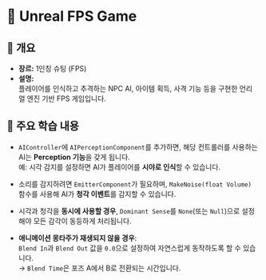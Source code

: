 # 🎯 Unreal FPS Game

## 📌 개요

- **장르:** 1인칭 슈팅 (FPS)  
- **설명:**  
  플레이어를 인식하고 추격하는 NPC AI, 아이템 획득, 사격 기능 등을 구현한 언리얼 엔진 기반 FPS 게임입니다.

## 🧠 주요 학습 내용

- `AIController`에 `AIPerceptionComponent`를 추가하면, 해당 컨트롤러를 사용하는 AI는 **Perception 기능**을 갖게 됩니다.  
  예: 시각 감지를 설정하면 AI가 플레이어를 **시야로 인식**할 수 있습니다.

- 소리를 감지하려면 `EmitterComponent`가 필요하며, `MakeNoise(float Volume)` 함수를 사용해 AI가 **청각 이벤트**를 감지할 수 있습니다.

- 시각과 청각을 **동시에 사용할 경우**, `Dominant Sense`를 `None`(또는 `Null`)으로 설정해야 모든 감각이 동등하게 처리됩니다.

- **애니메이션 몽타주가 재생되지 않을 경우**:  
  `Blend In`과 `Blend Out` 값을 `0.0`으로 설정하여 자연스럽게 동작하도록 할 수 있습니다.  
  → `Blend Time`은 포즈 A에서 B로 전환되는 시간입니다.
